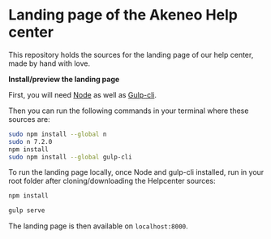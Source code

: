# Landing page of the Akeneo Help center
This repository holds the sources for the landing page of our help center, made by hand with love.

**Install/preview the landing page**

First, you will need [Node](https://nodejs.org/en/) as well as [Gulp-cli](https://github.com/gulpjs/gulp-cli).

Then you can run the following commands in your terminal where these sources are:
```bash
sudo npm install --global n
sudo n 7.2.0
npm install
sudo npm install --global gulp-cli
```

To run the landing page locally, once Node and gulp-cli installed, run in your root folder after cloning/downloading the Helpcenter sources:

```bash
npm install

gulp serve
```

The landing page is then available on `localhost:8000`.
